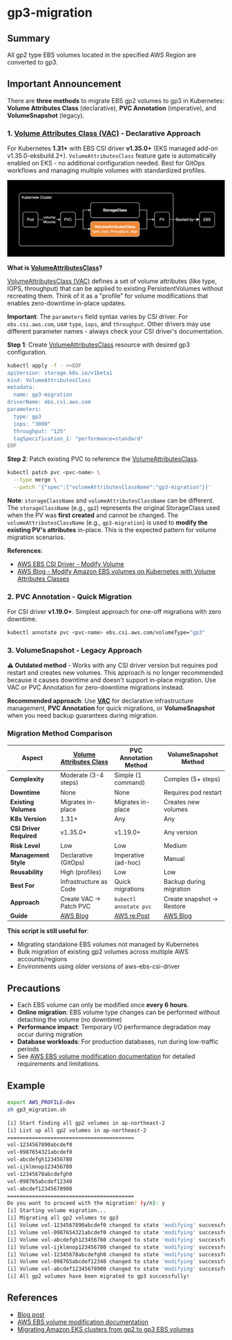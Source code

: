 # gp3-migration

## Summary

All gp2 type EBS volumes located in the specified AWS Region are converted to gp3.

## Important Announcement

There are **three methods** to migrate EBS gp2 volumes to gp3 in Kubernetes: **Volume Attributes Class** (declarative), **PVC Annotation** (imperative), and **VolumeSnapshot** (legacy).

### 1. [Volume Attributes Class (VAC)](https://kubernetes.io/docs/concepts/storage/volume-attributes-classes/) - Declarative Approach

For Kubernetes **1.31+** with EBS CSI driver **v1.35.0+** (EKS managed add-on v1.35.0-eksbuild.2+). `VolumeAttributesClass` feature gate is automatically enabled on EKS - no additional configuration needed. Best for GitOps workflows and managing multiple volumes with standardized profiles.

![Kubernetes Architecture](./docs/1.png)

**What is [VolumeAttributesClass](https://kubernetes.io/docs/concepts/storage/volume-attributes-classes/)?**

[VolumeAttributesClass (VAC)](https://kubernetes.io/docs/concepts/storage/volume-attributes-classes/) defines a set of volume attributes (like type, IOPS, throughput) that can be applied to existing PersistentVolumes without recreating them. Think of it as a "profile" for volume modifications that enables zero-downtime in-place updates.

**Important**: The `parameters` field syntax varies by CSI driver. For `ebs.csi.aws.com`, use `type`, `iops`, and `throughput`. Other drivers may use different parameter names - always check your CSI driver's documentation.

**Step 1**: Create [VolumeAttributesClass](https://kubernetes.io/docs/concepts/storage/volume-attributes-classes/) resource with desired gp3 configuration.

```bash
kubectl apply -f - <<EOF
apiVersion: storage.k8s.io/v1beta1
kind: VolumeAttributesClass
metadata:
  name: gp3-migration
driverName: ebs.csi.aws.com
parameters:
  type: gp3
  iops: "3000"
  throughput: "125"
  tagSpecification_1: "performance=standard"
EOF
```

**Step 2**: Patch existing PVC to reference the [VolumeAttributesClass](https://kubernetes.io/docs/concepts/storage/volume-attributes-classes/).

```bash
kubectl patch pvc <pvc-name> \
  --type merge \
  --patch '{"spec":{"volumeAttributesClassName":"gp3-migration"}}'
```

**Note**: `storageClassName` and `volumeAttributesClassName` can be different. The `storageClassName` (e.g., `gp2`) represents the original StorageClass used when the PV was **first created** and cannot be changed. The `volumeAttributesClassName` (e.g., `gp3-migration`) is used to **modify the existing PV's attributes** in-place. This is the expected pattern for volume migration scenarios.

**References**:
- [AWS EBS CSI Driver - Modify Volume](https://github.com/kubernetes-sigs/aws-ebs-csi-driver/blob/master/docs/modify-volume.md)
- [AWS Blog - Modify Amazon EBS volumes on Kubernetes with Volume Attributes Classes](https://aws.amazon.com/ko/blogs/containers/modify-amazon-ebs-volumes-on-kubernetes-with-volume-attributes-classes/)

### 2. PVC Annotation - Quick Migration

For CSI driver **v1.19.0+**. Simplest approach for one-off migrations with zero downtime.

```bash
kubectl annotate pvc <pvc-name> ebs.csi.aws.com/volumeType="gp3"
```

### 3. VolumeSnapshot - Legacy Approach

**⚠️ Outdated method** - Works with any CSI driver version but requires pod restart and creates new volumes. This approach is no longer recommended because it causes downtime and doesn't support in-place migration. Use VAC or PVC Annotation for zero-downtime migrations instead.

**Recommended approach**: Use **[VAC](https://kubernetes.io/docs/concepts/storage/volume-attributes-classes/)** for declarative infrastructure management, **PVC Annotation** for quick migrations, or **VolumeSnapshot** when you need backup guarantees during migration.

### Migration Method Comparison

| Aspect | [Volume Attributes Class](https://kubernetes.io/docs/concepts/storage/volume-attributes-classes/) | PVC Annotation Method | VolumeSnapshot Method |
|--------|------------------------|----------------------|----------------------|
| **Complexity** | Moderate (3-4 steps) | Simple (1 command) | Complex (5+ steps) |
| **Downtime** | None | None | Requires pod restart |
| **Existing Volumes** | Migrates in-place | Migrates in-place | Creates new volumes |
| **K8s Version** | 1.31+ | Any | Any |
| **CSI Driver Required** | v1.35.0+ | v1.19.0+ | Any version |
| **Risk Level** | Low | Low | Medium |
| **Management Style** | Declarative (GitOps) | Imperative (ad-hoc) | Manual |
| **Reusability** | High (profiles) | Low | Low |
| **Best For** | Infrastructure as Code | Quick migrations | Backup during migration |
| **Approach** | Create VAC → Patch PVC | `kubectl annotate pvc` | Create snapshot → Restore |
| **Guide** | [AWS Blog](https://aws.amazon.com/ko/blogs/containers/modify-amazon-ebs-volumes-on-kubernetes-with-volume-attributes-classes/) | [AWS re:Post](https://repost.aws/knowledge-center/eks-migrate-ebs-volume-g3) | [AWS Blog](https://aws.amazon.com/ko/blogs/containers/migrating-amazon-eks-clusters-from-gp2-to-gp3-ebs-volumes/) |

**This script is still useful for**:
- Migrating standalone EBS volumes not managed by Kubernetes
- Bulk migration of existing gp2 volumes across multiple AWS accounts/regions
- Environments using older versions of aws-ebs-csi-driver

## Precautions

- Each EBS volume can only be modified once **every 6 hours**.
- **Online migration**: EBS volume type changes can be performed without detaching the volume (no downtime)
- **Performance impact**: Temporary I/O performance degradation may occur during migration
- **Database workloads**: For production databases, run during low-traffic periods
- See [AWS EBS volume modification documentation](https://docs.aws.amazon.com/ebs/latest/userguide/ebs-modify-volume.html#elastic-volumes-considerations) for detailed requirements and limitations.

## Example

```bash
export AWS_PROFILE=dev
sh gp3_migration.sh
```

```bash
[i] Start finding all gp2 volumes in ap-northeast-2
[i] List up all gp2 volumes in ap-northeast-2
=========================================
vol-1234567890abcdef0
vol-0987654321abcdef0
vol-abcdefgh123456780
vol-ijklmnop123456780
vol-12345678abcdefgh0
vol-098765abcdef12340
vol-abcdef12345678900
=========================================
Do you want to proceed with the migration? (y/n): y
[i] Starting volume migration...
[i] Migrating all gp2 volumes to gp3
[i] Volume vol-1234567890abcdef0 changed to state 'modifying' successfully.
[i] Volume vol-0987654321abcdef0 changed to state 'modifying' successfully.
[i] Volume vol-abcdefgh123456780 changed to state 'modifying' successfully.
[i] Volume vol-ijklmnop123456780 changed to state 'modifying' successfully.
[i] Volume vol-12345678abcdefgh0 changed to state 'modifying' successfully.
[i] Volume vol-098765abcdef12340 changed to state 'modifying' successfully.
[i] Volume vol-abcdef12345678900 changed to state 'modifying' successfully.
[i] All gp2 volumes have been migrated to gp3 successfully!
```

## References

- [Blog post](https://younsl.github.io/blog/script-gp2-volumes-to-gp3-migration/)
- [AWS EBS volume modification documentation](https://docs.aws.amazon.com/ebs/latest/userguide/ebs-modify-volume.html#elastic-volumes-considerations)
- [Migrating Amazon EKS clusters from gp2 to gp3 EBS volumes](https://aws.amazon.com/ko/blogs/containers/migrating-amazon-eks-clusters-from-gp2-to-gp3-ebs-volumes/)

